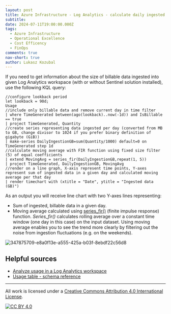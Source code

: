 ```yaml
---
layout: post
title: Azure Infrastructure - Log Analytics - calculate daily ingested data with moving average
subtitle: 
date: 2024-07-11T19:00:00.000Z
tags:
  - Azure Infrastructure
  - Operational Excellence
  - Cost Efficency
  - FinOps
comments: true
nav-short: true
author: Lukasz Kozubal
---
```


If you need to get information about the size of billable data ingested into given Log Analytics workspace (with or without Sentinel solution installed), use the following KQL query:

```
//configure lookback period
let lookback = 90d;
Usage
//include only billable data and remove current day in time filter
| where TimeGenerated between(ago(lookback)..now(-1d)) and IsBillable == true
| project TimeGenerated, Quantity
//create series representing data ingested per day (converted from MB to GB, change divisor to 1024 if you prefer binary definition of gigabyte (GiB))
| make-series DailyIngestionGB=sum(Quantity/1000) default=0 on TimeGenerated step 1d
//calculate moving average with FIR function using fixed size filter (5) of equal coefficients
| extend MovingAvg = series_fir(DailyIngestionGB,repeat(1, 5))
| project TimeGenerated, DailyIngestionGB, MovingAvg
//render on a line graph, X-axis represent time points, Y-axes represent sum of ingested data in a given day and calculated moving average per that day
| render timechart with (xtitle = "Date", ytitle = "Ingested data (GB)")
```
As an output you will receive line chart with two Y-axes lines representing:
- Sum of ingested, billable data in a given day.
- Moving average calculated using [series_fir()](https://learn.microsoft.com/en-us/azure/data-explorer/kusto/query/series-fir-function) (finite impulse response) function. _Series_fir()_ calculates rolling average over a constant time window (one day in this case) on the input dataset. Using moving average enables you to see the trend more clearly by filtering out the noise from ingestion fluctuations (e.g. on the weekends).

![347875709-e8a0f13e-a555-425a-b03f-8ebdf22c56d8](https://github.com/lucas-ko/MicrosoftCloudNotes/assets/58331927/bfeb9b06-1433-4a1c-88b8-455c9d7e064c)

## Helpful sources
- [Analyze usage in a Log Analytics workspace](https://learn.microsoft.com/en-us/azure/azure-monitor/logs/analyze-usage)
- [Usage table - schema reference](https://learn.microsoft.com/en-us/azure/azure-monitor/reference/tables/usage)

---
All work is licensed under a [Creative Commons Attribution 4.0 International License][cc-by].

[![CC BY 4.0][cc-by-image]][cc-by]

[cc-by]: http://creativecommons.org/licenses/by/4.0/
[cc-by-image]: https://i.creativecommons.org/l/by/4.0/88x31.png
[cc-by-shield]: https://img.shields.io/badge/License-CC%20BY%204.0-lightgrey.svg
